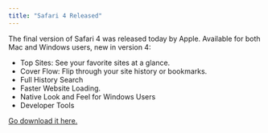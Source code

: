 ```yaml
---
title: "Safari 4 Released"
---
```

<p>The final version of Safari 4 was released today by Apple.  Available for both Mac and Windows users, new in version 4:</p>
<ul>
<li>Top Sites: See your favorite sites at a glance.</li>
<li>Cover Flow: Flip through your site history or bookmarks.</li>
<li>Full History Search</li>
<li>Faster Website Loading.</li>
<li>Native Look and Feel for Windows Users</li>
<li>Developer Tools</li>
</ul>
<p><a href="http://www.apple.com/safari/download/">Go download it here.</a></p>
